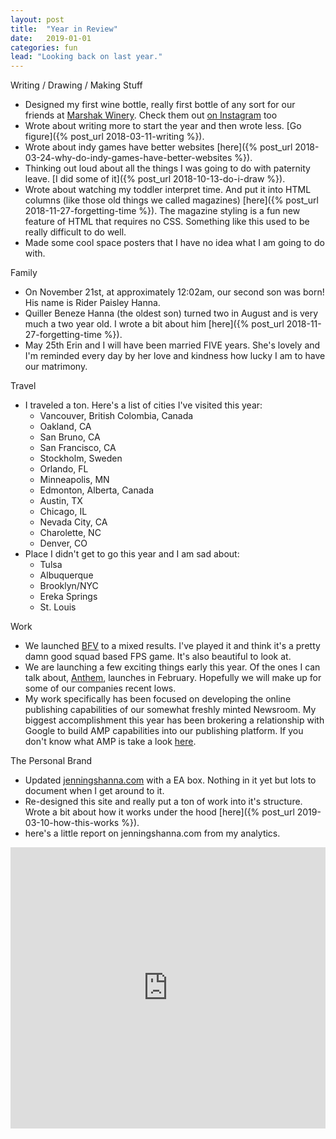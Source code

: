 ```yaml
---
layout: post
title:  "Year in Review"
date:   2019-01-01
categories: fun
lead: "Looking back on last year."
---
```


Writing / Drawing / Making Stuff
- Designed my first wine bottle, really first bottle of any sort for our friends at [Marshak Winery](http://marshakwinecompany.com/). Check them out [on Instagram](https://www.instagram.com/marshakwineco) too 
- Wrote about writing more to start the year and then wrote less. [Go figure]({% post_url 2018-03-11-writing %}).
- Wrote about indy games have better websites [here]({% post_url 2018-03-24-why-do-indy-games-have-better-websites %}).
- Thinking out loud about all the things I was going to do with paternity leave. [I did some of it]({% post_url 2018-10-13-do-i-draw %}).
- Wrote about watching my toddler interpret time. And put it into HTML columns (like those old things we called magazines) [here]({% post_url 2018-11-27-forgetting-time %}). The magazine styling is a fun new feature of HTML that requires no CSS. Something like this used to be really difficult to do well.
- Made some cool space posters that I have no idea what I am going to do with. 

Family
- On November 21st, at approximately 12:02am, our second son was born! His name is Rider Paisley Hanna.
- Quiller Beneze Hanna (the oldest son) turned two in August and is very much a two year old. I wrote a bit about him [here]({% post_url 2018-11-27-forgetting-time %}).
- May 25th Erin and I will have been married FIVE years. She's lovely and I'm reminded every day by her love and kindness how lucky I am to have our matrimony.

Travel
- I traveled a ton. Here's a list of cities I've visited this year: 
	- Vancouver, British Colombia, Canada
	- Oakland, CA
	- San Bruno, CA
	- San Francisco, CA
	- Stockholm, Sweden
	- Orlando, FL
	- Minneapolis, MN
	- Edmonton, Alberta, Canada
	- Austin, TX
	- Chicago, IL
	- Nevada City, CA
	- Charolette, NC
	- Denver, CO
- Place I didn't get to go this year and I am sad about:
	- Tulsa
	- Albuquerque
	- Brooklyn/NYC
	- Ereka Springs
	- St. Louis
	
Work
- We launched [BFV](https://www.battlefield.com/) to a mixed results. I've played it and think it's a pretty damn good squad based FPS game. It's also beautiful to look at.
- We are launching a few exciting things early this year. Of the ones I can talk about, [Anthem](https://www.anthemgame.com/), launches in February. Hopefully we will make up for some of our companies recent lows.
- My work specifically has been focused on developing the online publishing capabilities of our somewhat freshly minted Newsroom. My biggest accomplishment this year has been brokering a relationship with Google to build AMP capabilities into our publishing platform. If you don't know what AMP is take a look [here](https://www.ampproject.org/).

The Personal Brand
- Updated [jenningshanna.com](https://www.jenningshanna.com) with a EA box. Nothing in it yet but lots to document when I get around to it.
- Re-designed this site and really put a ton of work into it's structure. Wrote a bit about how it works under the hood [here]({% post_url 2019-03-10-how-this-works %}).
- here's a little report on jenningshanna.com from my analytics. 

<iframe width="100%" height="450" src="https://datastudio.google.com/embed/reporting/1S4CpCMqTWTEaUNVcU2dedTnN6avWLogH/page/dYEk" frameborder="0" style="border:0" allowfullscreen></iframe>







